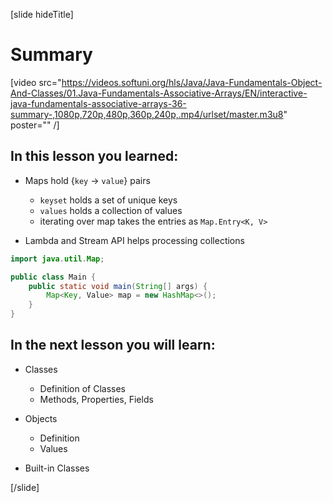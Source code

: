 [slide hideTitle]
# Summary

[video src="https://videos.softuni.org/hls/Java/Java-Fundamentals-Object-And-Classes/01.Java-Fundamentals-Associative-Arrays/EN/interactive-java-fundamentals-associative-arrays-36-summary-,1080p,720p,480p,360p,240p,.mp4/urlset/master.m3u8" poster="" /]

## In this lesson you learned:

- Maps hold {`key` -> `value`} pairs
    - `keyset` holds a set of unique keys
    - `values` holds a collection of values
    - iterating over map takes the entries as `Map.Entry<K, V>`
    
- Lambda and Stream API helps processing collections

```java
import java.util.Map;

public class Main {
    public static void main(String[] args) {
        Map<Key, Value> map = new HashMap<>();
    }
}
```

## In the next lesson you will learn:

- Classes
    - Definition of Classes
    - Methods, Properties, Fields

- Objects
    - Definition
    - Values

- Built-in Classes

[/slide]
